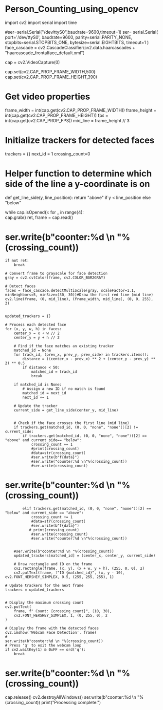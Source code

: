 # Person_Counting_using_opencv
import cv2
import serial
import time



#ser=serial.Serial("/dev/ttyS0",baudrate=9600,timeout=1)
ser= serial.Serial(
    port='/dev/ttyS0',
    baudrate=9600,
    parity=serial.PARITY_NONE,
    stopbits=serial.STOPBITS_ONE,
    bytesize=serial.EIGHTBITS,
    timeout=1
    )
face_cascade = cv2.CascadeClassifier(cv2.data.haarcascades + "haarcascade_frontalface_default.xml")

cap = cv2.VideoCapture(0) 

cap.set(cv2.CAP_PROP_FRAME_WIDTH,500)
cap.set(cv2.CAP_PROP_FRAME_HEIGHT,390)
# Get video properties
frame_width = int(cap.get(cv2.CAP_PROP_FRAME_WIDTH))
frame_height = int(cap.get(cv2.CAP_PROP_FRAME_HEIGHT))
fps = int(cap.get(cv2.CAP_PROP_FPS))
mid_line = frame_height // 3


# Initialize trackers for detected faces
trackers = {}
next_id = 1
crossing_count=0


# Helper function to determine which side of the line a y-coordinate is on
def get_line_side(y, line_position):
    return "above" if y < line_position else "below"

while cap.isOpened():
    for _ in range(4):  
        cap.grab()
    ret, frame = cap.read()
#     ser.write(b"coonter:%d \n "%(crossing_count))
    if not ret:
        break

    # Convert frame to grayscale for face detection
    gray = cv2.cvtColor(frame, cv2.COLOR_BGR2GRAY)

    # Detect faces
    faces = face_cascade.detectMultiScale(gray, scaleFactor=1.1, minNeighbors=5, minSize=(30, 30))#Draw the first red line (mid line)
    cv2.line(frame, (0, mid_line), (frame_width, mid_line), (0, 0, 255), 2)

    
    updated_trackers = {}

    # Process each detected face
    for (x, y, w, h) in faces:
        center_x = x + w // 2
        center_y = y + h // 2

        # Find if the face matches an existing tracker
        matched_id = None
        for track_id, (prev_x, prev_y, prev_side) in trackers.items():
            distance = ((center_x - prev_x) ** 2 + (center_y - prev_y) ** 2) ** 0.5
            if distance < 50:  
                matched_id = track_id
                break

        if matched_id is None:
            # Assign a new ID if no match is found
            matched_id = next_id
            next_id += 1

        # Update the tracker
        current_side = get_line_side(center_y, mid_line)
       

        # Check if the face crosses the first line (mid line)
        if trackers.get(matched_id, (0, 0, "none", "none"))[2] != current_side:
            if trackers.get(matched_id, (0, 0, "none", "none"))[2] == "above" and current_side== "below":
                crossing_count += 1
                #print(crossing_count)
                #data=str(crossing_count)
                #ser.write(b"f{data}")
                #ser.write("counter:%d \n"%(crossing_count))
                #ser.write(crossing_count)
#                 ser.write(b"counter:%d \n "%(crossing_count))
            elif trackers.get(matched_id, (0, 0, "none", "none"))[2] == "below" and current_side == "above":
                crossing_count += 1
                #data=str(crossing_count)
                #ser.write(b"f{data}")
               # print(crossing_count)
                #ser.write(crossing_count)
                #ser.write("counter:%d \n"%(crossing_count))

        
        #ser.write(b"coonter:%d \n "%(crossing_count))
        updated_trackers[matched_id] = (center_x, center_y, current_side)

        # Draw rectangle and ID on the frame
        cv2.rectangle(frame, (x, y), (x + w, y + h), (255, 0, 0), 2)
        cv2.putText(frame, f"ID {matched_id}", (x, y - 10), cv2.FONT_HERSHEY_SIMPLEX, 0.5, (255, 255, 255), 1)

    # Update trackers for the next frame
    trackers = updated_trackers


    # Display the maximum crossing count
    cv2.putText(
        frame, f" Count: {crossing_count}", (10, 30),
        cv2.FONT_HERSHEY_SIMPLEX, 1, (0, 255, 0), 2
    )

    # Display the frame with the detected faces
    cv2.imshow('Webcam Face Detection', frame)
    #
    ser.write(b"coonter:%d \n "%(crossing_count))
    # Press 'q' to exit the webcam loop
    if cv2.waitKey(1) & 0xFF == ord('q'):
        break
# ser.write(b"coonter:%d \n "%(crossing_count))
cap.release()
cv2.destroyAllWindows()
ser.write(b"coonter:%d \n "%(crossing_count))
print("Processing complete.")
